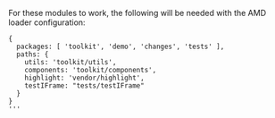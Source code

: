 For these modules to work, the following will be needed with the AMD loader configuration:

```
{
  packages: [ 'toolkit', 'demo', 'changes', 'tests' ],
  paths: {
    utils: 'toolkit/utils',
    components: 'toolkit/components',
    highlight: 'vendor/highlight',
    testIFrame: "tests/testIFrame"
  }
} 
'''
